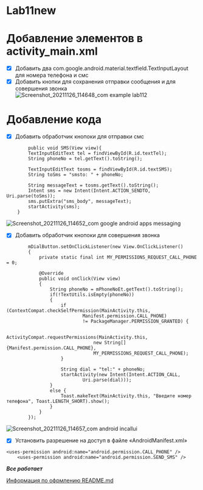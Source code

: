 # Lab11new
# **Добавление элементов в activity_main.xml**

- [X] Добавить два com.google.android.material.textfield.TextInputLayout для номера телефона и смс
- [X] Добавить кнопки для сохранения отправки сообщения и для совершения звонка
![Screenshot_20211126_114648_com example lab112](https://user-images.githubusercontent.com/90905407/143528557-1855fb8e-4d84-4d7f-be40-5d1dfcc75ee8.jpg)
#  **Добавление кода**

- [X] Добавить обработчик кнопоки для отправки смс
```
        public void SMS(View view){
        TextInputEditText tel = findViewById(R.id.textTel);
        String phoneNo = tel.getText().toString();

        TextInputEditText tosms = findViewById(R.id.textSMS);
        String toSms = "smsto: " + phoneNo;

        String messageText = tosms.getText().toString();
        Intent sms = new Intent(Intent.ACTION_SENDTO, Uri.parse(toSms));
        sms.putExtra("sms_body", messageText);
        startActivity(sms);
    }
```
![Screenshot_20211126_114652_com google android apps messaging](https://user-images.githubusercontent.com/90905407/143528593-8e9765f0-fa4b-4b87-b8bb-c0886dd11bb4.jpg)

- [X] Добавить обработчик кнопоки для совершения звонка
```
        mDialButton.setOnClickListener(new View.OnClickListener()
        {
            private static final int MY_PERMISSIONS_REQUEST_CALL_PHONE = 0;

            @Override
            public void onClick(View view)
            {
                String phoneNo = mPhoneNoEt.getText().toString();
                if(!TextUtils.isEmpty(phoneNo))
                {
                    if (ContextCompat.checkSelfPermission(MainActivity.this,
                            Manifest.permission.CALL_PHONE)
                            != PackageManager.PERMISSION_GRANTED) {

                        ActivityCompat.requestPermissions(MainActivity.this,
                                new String[]{Manifest.permission.CALL_PHONE},
                                MY_PERMISSIONS_REQUEST_CALL_PHONE);
                    }

                    String dial = "tel:" + phoneNo;
                    startActivity(new Intent(Intent.ACTION_CALL,
                            Uri.parse(dial)));
                }
                else {
                    Toast.makeText(MainActivity.this, "Введите номер телефона", Toast.LENGTH_SHORT).show();
                }
            }
        });
```
![Screenshot_20211126_114657_com android incallui](https://user-images.githubusercontent.com/90905407/143528618-f46dfae5-7ee5-4dad-adc5-0ce1da89b05b.jpg)

- [X] Установить разрешение на доступ в файле «AndroidManifest.xml»
```
<uses-permission android:name="android.permission.CALL_PHONE" />
    <uses-permission android:name="android.permission.SEND_SMS" />
``` 
***Все работает***

[Информация по офрмлению README.md](https://github.com/GnuriaN/format-README.git)
